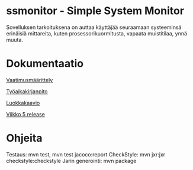 # ssmonitor - Simple System Monitor

Sovelluksen tarkoituksena on auttaa käyttäjää seuraamaan systeeminsä erinäisiä mittareita, kuten prosessorikuormitusta, vapaata muistitilaa, ynnä muuta. 


# Dokumentaatio

[Vaatimusmäärittely](https://github.com/WitCanStain/ot-harjoitustyo/blob/master/dokumentaatio/vaatimusmaarittely.md)

[Työaikakirjanpito](https://github.com/WitCanStain/ot-harjoitustyo/blob/master/dokumentaatio/tuntikirjanpito.md)

[Luokkakaavio](https://github.com/WitCanStain/ot-harjoitustyo/blob/master/dokumentaatio/arkkitehtuuri.md)

[Viikko 5 release](https://github.com/WitCanStain/ot-harjoitustyo/releases/tag/viikko5)

# Ohjeita

Testaus: mvn test, mvn test jacoco:report
CheckStyle: mvn jxr:jxr checkstyle:checkstyle
Jarin generointi: mvn package
